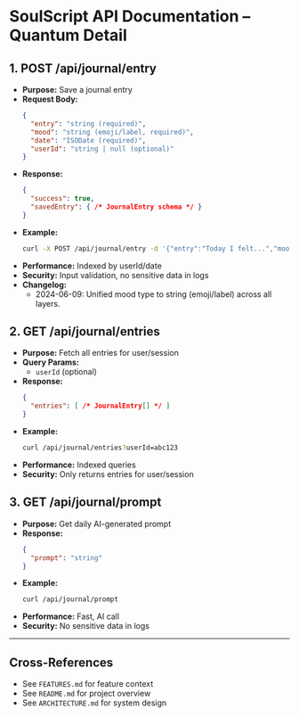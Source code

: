 # SoulScript API Documentation – Quantum Detail

## 1. POST /api/journal/entry
- **Purpose:** Save a journal entry
- **Request Body:**
  ```json
  {
    "entry": "string (required)",
    "mood": "string (emoji/label, required)",
    "date": "ISODate (required)",
    "userId": "string | null (optional)"
  }
  ```
- **Response:**
  ```json
  {
    "success": true,
    "savedEntry": { /* JournalEntry schema */ }
  }
  ```
- **Example:**
  ```bash
  curl -X POST /api/journal/entry -d '{"entry":"Today I felt...","mood":"happy","date":"2024-06-09T12:00:00Z"}'
  ```
- **Performance:** Indexed by userId/date
- **Security:** Input validation, no sensitive data in logs
- **Changelog:**
  - 2024-06-09: Unified mood type to string (emoji/label) across all layers.

## 2. GET /api/journal/entries
- **Purpose:** Fetch all entries for user/session
- **Query Params:**
  - `userId` (optional)
- **Response:**
  ```json
  {
    "entries": [ /* JournalEntry[] */ ]
  }
  ```
- **Example:**
  ```bash
  curl /api/journal/entries?userId=abc123
  ```
- **Performance:** Indexed queries
- **Security:** Only returns entries for user/session

## 3. GET /api/journal/prompt
- **Purpose:** Get daily AI-generated prompt
- **Response:**
  ```json
  {
    "prompt": "string"
  }
  ```
- **Example:**
  ```bash
  curl /api/journal/prompt
  ```
- **Performance:** Fast, AI call
- **Security:** No sensitive data in logs

---

## Cross-References
- See `FEATURES.md` for feature context
- See `README.md` for project overview
- See `ARCHITECTURE.md` for system design 